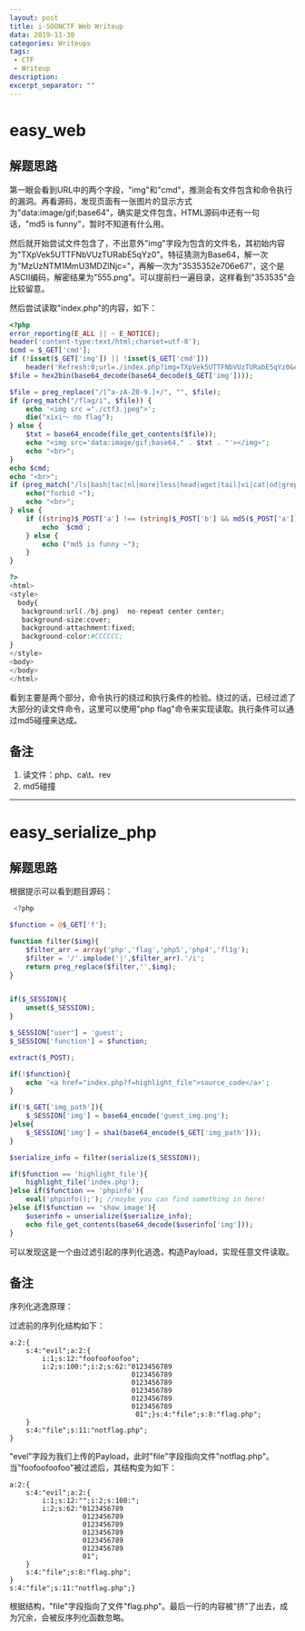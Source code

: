 ```yaml
---
layout: post
title: i-SOONCTF Web Writeup
data: 2019-11-30
categories: Writeups
tags: 
 - CTF
 - Writeup
description:
excerpt_separator: ""
---
```


# easy_web

## 解题思路

第一眼会看到URL中的两个字段，"img"和"cmd"，推测会有文件包含和命令执行的漏洞。再看源码，发现页面有一张图片的显示方式为"data:image/gif;base64"，确实是文件包含。HTML源码中还有一句话，"md5 is funny"，暂时不知道有什么用。

然后就开始尝试文件包含了，不出意外"img"字段为包含的文件名，其初始内容为"TXpVek5UTTFNbVUzTURabE5qYz0"。特征猜测为Base64，解一次为"MzUzNTM1MmU3MDZlNjc="，再解一次为"3535352e706e67"，这个是ASCII编码，解密结果为"555.png"。可以提前扫一遍目录，这样看到"353535"会比较留意。

然后尝试读取"index.php"的内容，如下：

```php
<?php
error_reporting(E_ALL || ~ E_NOTICE);
header('content-type:text/html;charset=utf-8');
$cmd = $_GET['cmd'];
if (!isset($_GET['img']) || !isset($_GET['cmd'])) 
    header('Refresh:0;url=./index.php?img=TXpVek5UTTFNbVUzTURabE5qYz0&cmd=');
$file = hex2bin(base64_decode(base64_decode($_GET['img'])));

$file = preg_replace("/[^a-zA-Z0-9.]+/", "", $file);
if (preg_match("/flag/i", $file)) {
    echo '<img src ="./ctf3.jpeg">';
    die("xixi～ no flag");
} else {
    $txt = base64_encode(file_get_contents($file));
    echo "<img src='data:image/gif;base64," . $txt . "'></img>";
    echo "<br>";
}
echo $cmd;
echo "<br>";
if (preg_match("/ls|bash|tac|nl|more|less|head|wget|tail|vi|cat|od|grep|sed|bzmore|bzless|pcre|paste|diff|file|echo|sh|\'|\"|\`|;|,|\*|\?|\\|\\\\|\n|\t|\r|\xA0|\{|\}|\(|\)|\&[^\d]|@|\||\\$|\[|\]|{|}|\(|\)|-|<|>/i", $cmd)) {
    echo("forbid ~");
    echo "<br>";
} else {
    if ((string)$_POST['a'] !== (string)$_POST['b'] && md5($_POST['a']) === md5($_POST['b'])) {
        echo `$cmd`;
    } else {
        echo ("md5 is funny ~");
    }
}

?>
<html>
<style>
  body{
   background:url(./bj.png)  no-repeat center center;
   background-size:cover;
   background-attachment:fixed;
   background-color:#CCCCCC;
}
</style>
<body>
</body>
</html>
```

看到主要是两个部分，命令执行的绕过和执行条件的检验。绕过的话，已经过滤了大部分的读文件命令，这里可以使用"php flag"命令来实现读取。执行条件可以通过md5碰撞来达成。

## 备注

1. 读文件：php、ca\t、rev
2. md5碰撞

****

# easy_serialize_php

## 解题思路

根据提示可以看到题目源码：

```php
 <?php

$function = @$_GET['f'];

function filter($img){
    $filter_arr = array('php','flag','php5','php4','fl1g');
    $filter = '/'.implode('|',$filter_arr).'/i';
    return preg_replace($filter,'',$img);
}


if($_SESSION){
    unset($_SESSION);
}

$_SESSION["user"] = 'guest';
$_SESSION['function'] = $function;

extract($_POST);

if(!$function){
    echo '<a href="index.php?f=highlight_file">source_code</a>';
}

if(!$_GET['img_path']){
    $_SESSION['img'] = base64_encode('guest_img.png');
}else{
    $_SESSION['img'] = sha1(base64_encode($_GET['img_path']));
}

$serialize_info = filter(serialize($_SESSION));

if($function == 'highlight_file'){
    highlight_file('index.php');
}else if($function == 'phpinfo'){
    eval('phpinfo();'); //maybe you can find something in here!
}else if($function == 'show_image'){
    $userinfo = unserialize($serialize_info);
    echo file_get_contents(base64_decode($userinfo['img']));
} 
```

可以发现这是一个由过滤引起的序列化逃逸，构造Payload，实现任意文件读取。

## 备注

序列化逃逸原理：

过滤前的序列化结构如下：

```
a:2:{
    s:4:"evil";a:2:{
        i:1;s:12:"foofoofoofoo";
        i:2;s:100:";i:2;s:62:"0123456789
                              0123456789
                              0123456789
                              0123456789
                              0123456789
                              0123456789
                               01";}s:4:"file";s:8:"flag.php";
    }
    s:4:"file";s:11:"notflag.php";
}
```

"evel"字段为我们上传的Payload，此时"file"字段指向文件"notflag.php"。当"foofoofoofoo"被过滤后，其结构变为如下：

```
a:2:{
    s:4:"evil";a:2:{
        i:1;s:12:"";i:2;s:100:";
        i:2;s:62:"0123456789
                  0123456789
                  0123456789
                  0123456789
                  0123456789
                  0123456789
                  01";
    }
    s:4:"file";s:8:"flag.php";
}
s:4:"file";s:11:"notflag.php";}
```

根据结构，"file"字段指向了文件"flag.php"。最后一行的内容被“挤”了出去，成为冗余，会被反序列化函数忽略。

